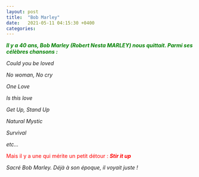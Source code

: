 ```yaml
---
layout: post
title:  "Bob Marley"
date:   2021-05-11 04:15:30 +0400
categories: 
---
```


<span style="color: green">***Il y a 40 ans, Bob Marley (Robert Nesta MARLEY) nous quittait. Parmi ses célèbres chansons :***</span>

*Could you be loved*

*No woman, No cry*

*One Love*

*Is this love*

*Get Up, Stand Up*

*Natural Mystic*

*Survival*

*etc...*

<span style="color: red">Mais il y a une qui mérite un petit détour : ***Stir it up***</span>

*Sacré Bob Marley. Déjà à son époque, il voyait juste !*